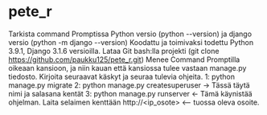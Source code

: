 # pete_r
Tarkista command Promptissa Python versio (python --version) ja django versio (python -m django --version)
Koodattu ja toimivaksi todettu Python 3.9.1, Django 3.1.6 versioilla.
Lataa Git bash:lla projekti (git clone https://github.com/paukku125/pete_r.git)
Menee Command Promptilla oikeaan kansioon, ja niin kauan että kansiossa tulee vastaan manage.py tiedosto.
Kirjoita seuraavat käskyt ja seuraa tulevia ohjeita.
1: python manage.py migrate
2: python manage.py createsuperuser -> Tässä täytä nimi ja salasana kentät
3: python manage.py runserver <- Tämä käynistää ohjelman. Laita selaimen kenttään http://<ip_osote> <-- tuossa oleva osoite.
